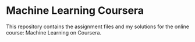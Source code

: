 # Machine Learning Coursera

This repository contains the assignment files and my solutions for the online course: Machine Learning on Coursera.
